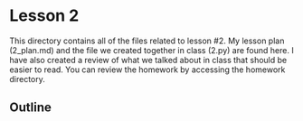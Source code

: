 # Lesson 2

This directory contains all of the files related to lesson #2. My lesson plan
(2_plan.md) and the file we created together in class (2.py) are found here. I
have also created a review of what we talked about in class that should be
easier to read. You can review the homework by accessing the homework directory.


## Outline


